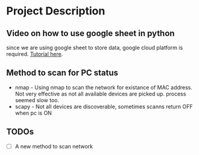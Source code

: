 
# Project Description
## Video on how to use google sheet in python
since we are using google sheet to store data, google cloud platform is required. [Tutorial here](https://www.youtube.com/watch?v=cnPlKLEGR7E).

## Method to scan for PC status
* nmap - Using nmap to scan the network for existance of MAC address. Not very effective as not all available devices are picked up. process seemed slow too.
* scapy - Not all devices are discoverable, sometimes scanns return OFF when pc is ON

## TODOs
- [ ] A new method to scan network
